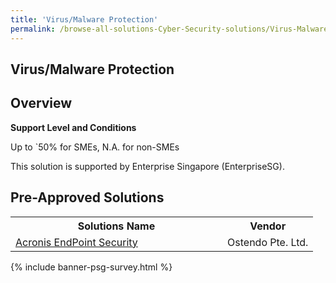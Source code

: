 ```yaml
---
title: 'Virus/Malware Protection'
permalink: /browse-all-solutions-Cyber-Security-solutions/Virus-Malware-Protection
---
```


## Virus/Malware Protection
## Overview

**Support Level and Conditions**

Up to `50% for SMEs, N.A. for non-SMEs

This solution is supported by Enterprise Singapore (EnterpriseSG).

## Pre-Approved Solutions

<table>
<tr>
<th style='width: auto;'><b>Solutions Name</b></th>
<th style='width: 30%;'><b>Vendor</b></th>
</tr>
<tr>
<td><a href='/productivity-solutions-grant/solutionrepo/201222896R-Acrons-EndPont-Scurty-G' target='_blank'>Acronis EndPoint Security</a><br></td>
<td>Ostendo Pte. Ltd.</td>
</tr>
</table>

{% include banner-psg-survey.html %}
